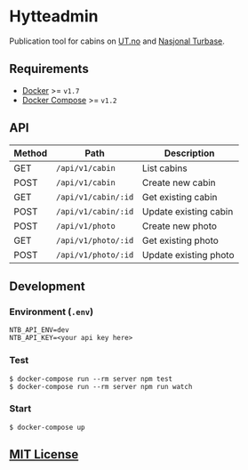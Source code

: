 # Hytteadmin

Publication tool for cabins on [UT.no](http://ut.no) and [Nasjonal
Turbase](http://www.nasjonalturbase.no).

## Requirements

* [Docker](https://github.com/docker/docker/releases) >= `v1.7`
* [Docker Compose](https://github.com/docker/compose/releases) >= `v1.2`

## API

| Method | Path                | Description           |
|--------|---------------------|-----------------------|
| GET    | `/api/v1/cabin`     | List cabins           |
| POST   | `/api/v1/cabin`     | Create new cabin      |
| GET    | `/api/v1/cabin/:id` | Get existing cabin    |
| POST   | `/api/v1/cabin/:id` | Update existing cabin |
| POST   | `/api/v1/photo`     | Create new photo      |
| GET    | `/api/v1/photo/:id` | Get existing photo    |
| POST   | `/api/v1/photo/:id` | Update existing photo |

## Development

### Environment (`.env`)

```
NTB_API_ENV=dev
NTB_API_KEY=<your api key here>
```

### Test

```
$ docker-compose run --rm server npm test
$ docker-compose run --rm server npm run watch
```

### Start

```
$ docker-compose up
```

## [MIT License](https://github.com/Turistforeningen/Hytteadmin/blob/master/LICENSE)
